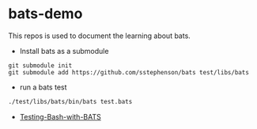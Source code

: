 # bats-demo

This repos is used to document the learning about bats.

- Install bats as a submodule 

``` shell
git submodule init
git submodule add https://github.com/sstephenson/bats test/libs/bats
```

- run a bats test

```bash
./test/libs/bats/bin/bats test.bats
```

- [Testing-Bash-with-BATS](Testing-Bash-with-BATS/Readme.md)